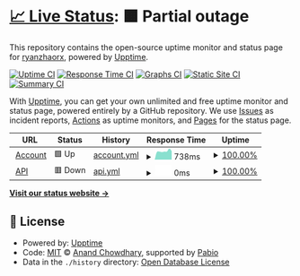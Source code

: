 # [📈 Live Status](https://demo.upptime.js.org): <!--live status--> **🟧 Partial outage**

This repository contains the open-source uptime monitor and status page for [ryanzhaorx](https://demo.upptime.js.org), powered by [Upptime](https://github.com/upptime/upptime).

[![Uptime CI](https://github.com/ryanzhaorx/ryanzhaorx/workflows/Uptime%20CI/badge.svg)](https://github.com/ryanzhaorx/ryanzhaorx/actions?query=workflow%3A%22Uptime+CI%22)
[![Response Time CI](https://github.com/ryanzhaorx/ryanzhaorx/workflows/Response%20Time%20CI/badge.svg)](https://github.com/ryanzhaorx/ryanzhaorx/actions?query=workflow%3A%22Response+Time+CI%22)
[![Graphs CI](https://github.com/ryanzhaorx/ryanzhaorx/workflows/Graphs%20CI/badge.svg)](https://github.com/ryanzhaorx/ryanzhaorx/actions?query=workflow%3A%22Graphs+CI%22)
[![Static Site CI](https://github.com/ryanzhaorx/ryanzhaorx/workflows/Static%20Site%20CI/badge.svg)](https://github.com/ryanzhaorx/ryanzhaorx/actions?query=workflow%3A%22Static+Site+CI%22)
[![Summary CI](https://github.com/ryanzhaorx/ryanzhaorx/workflows/Summary%20CI/badge.svg)](https://github.com/ryanzhaorx/ryanzhaorx/actions?query=workflow%3A%22Summary+CI%22)

With [Upptime](https://upptime.js.org), you can get your own unlimited and free uptime monitor and status page, powered entirely by a GitHub repository. We use [Issues](https://github.com/ryanzhaorx/ryanzhaorx/issues) as incident reports, [Actions](https://github.com/ryanzhaorx/ryanzhaorx/actions) as uptime monitors, and [Pages](https://demo.upptime.js.org) for the status page.

<!--start: status pages-->
<!-- This summary is generated by Upptime (https://github.com/upptime/upptime) -->
<!-- Do not edit this manually, your changes will be overwritten -->
<!-- prettier-ignore -->
| URL | Status | History | Response Time | Uptime |
| --- | ------ | ------- | ------------- | ------ |
| <img alt="" src="https://icons.duckduckgo.com/ip3/account.oasismc.cc.ico" height="13"> [Account](https://account.oasismc.cc/) | 🟩 Up | [account.yml](https://github.com/ryanzhaorx/upptime/commits/HEAD/history/account.yml) | <details><summary><img alt="Response time graph" src="./graphs/account/response-time-week.png" height="20"> 738ms</summary><br><a href="https://ryanzhaorx.github.io/upptime/history/account"><img alt="Response time 973" src="https://img.shields.io/endpoint?url=https%3A%2F%2Fraw.githubusercontent.com%2Fryanzhaorx%2Fupptime%2FHEAD%2Fapi%2Faccount%2Fresponse-time.json"></a><br><a href="https://ryanzhaorx.github.io/upptime/history/account"><img alt="24-hour response time 684" src="https://img.shields.io/endpoint?url=https%3A%2F%2Fraw.githubusercontent.com%2Fryanzhaorx%2Fupptime%2FHEAD%2Fapi%2Faccount%2Fresponse-time-day.json"></a><br><a href="https://ryanzhaorx.github.io/upptime/history/account"><img alt="7-day response time 738" src="https://img.shields.io/endpoint?url=https%3A%2F%2Fraw.githubusercontent.com%2Fryanzhaorx%2Fupptime%2FHEAD%2Fapi%2Faccount%2Fresponse-time-week.json"></a><br><a href="https://ryanzhaorx.github.io/upptime/history/account"><img alt="30-day response time 860" src="https://img.shields.io/endpoint?url=https%3A%2F%2Fraw.githubusercontent.com%2Fryanzhaorx%2Fupptime%2FHEAD%2Fapi%2Faccount%2Fresponse-time-month.json"></a><br><a href="https://ryanzhaorx.github.io/upptime/history/account"><img alt="1-year response time 973" src="https://img.shields.io/endpoint?url=https%3A%2F%2Fraw.githubusercontent.com%2Fryanzhaorx%2Fupptime%2FHEAD%2Fapi%2Faccount%2Fresponse-time-year.json"></a></details> | <details><summary><a href="https://ryanzhaorx.github.io/upptime/history/account">100.00%</a></summary><a href="https://ryanzhaorx.github.io/upptime/history/account"><img alt="All-time uptime 99.70%" src="https://img.shields.io/endpoint?url=https%3A%2F%2Fraw.githubusercontent.com%2Fryanzhaorx%2Fupptime%2FHEAD%2Fapi%2Faccount%2Fuptime.json"></a><br><a href="https://ryanzhaorx.github.io/upptime/history/account"><img alt="24-hour uptime 100.00%" src="https://img.shields.io/endpoint?url=https%3A%2F%2Fraw.githubusercontent.com%2Fryanzhaorx%2Fupptime%2FHEAD%2Fapi%2Faccount%2Fuptime-day.json"></a><br><a href="https://ryanzhaorx.github.io/upptime/history/account"><img alt="7-day uptime 100.00%" src="https://img.shields.io/endpoint?url=https%3A%2F%2Fraw.githubusercontent.com%2Fryanzhaorx%2Fupptime%2FHEAD%2Fapi%2Faccount%2Fuptime-week.json"></a><br><a href="https://ryanzhaorx.github.io/upptime/history/account"><img alt="30-day uptime 99.83%" src="https://img.shields.io/endpoint?url=https%3A%2F%2Fraw.githubusercontent.com%2Fryanzhaorx%2Fupptime%2FHEAD%2Fapi%2Faccount%2Fuptime-month.json"></a><br><a href="https://ryanzhaorx.github.io/upptime/history/account"><img alt="1-year uptime 99.70%" src="https://img.shields.io/endpoint?url=https%3A%2F%2Fraw.githubusercontent.com%2Fryanzhaorx%2Fupptime%2FHEAD%2Fapi%2Faccount%2Fuptime-year.json"></a></details>
| <img alt="" src="https://icons.duckduckgo.com/ip3/api.oasismc.cc.ico" height="13"> [API](https://api.oasismc.cc/) | 🟥 Down | [api.yml](https://github.com/ryanzhaorx/upptime/commits/HEAD/history/api.yml) | <details><summary><img alt="Response time graph" src="./graphs/api/response-time-week.png" height="20"> 0ms</summary><br><a href="https://ryanzhaorx.github.io/upptime/history/api"><img alt="Response time 0" src="https://img.shields.io/endpoint?url=https%3A%2F%2Fraw.githubusercontent.com%2Fryanzhaorx%2Fupptime%2FHEAD%2Fapi%2Fapi%2Fresponse-time.json"></a><br><a href="https://ryanzhaorx.github.io/upptime/history/api"><img alt="24-hour response time 0" src="https://img.shields.io/endpoint?url=https%3A%2F%2Fraw.githubusercontent.com%2Fryanzhaorx%2Fupptime%2FHEAD%2Fapi%2Fapi%2Fresponse-time-day.json"></a><br><a href="https://ryanzhaorx.github.io/upptime/history/api"><img alt="7-day response time 0" src="https://img.shields.io/endpoint?url=https%3A%2F%2Fraw.githubusercontent.com%2Fryanzhaorx%2Fupptime%2FHEAD%2Fapi%2Fapi%2Fresponse-time-week.json"></a><br><a href="https://ryanzhaorx.github.io/upptime/history/api"><img alt="30-day response time 0" src="https://img.shields.io/endpoint?url=https%3A%2F%2Fraw.githubusercontent.com%2Fryanzhaorx%2Fupptime%2FHEAD%2Fapi%2Fapi%2Fresponse-time-month.json"></a><br><a href="https://ryanzhaorx.github.io/upptime/history/api"><img alt="1-year response time 0" src="https://img.shields.io/endpoint?url=https%3A%2F%2Fraw.githubusercontent.com%2Fryanzhaorx%2Fupptime%2FHEAD%2Fapi%2Fapi%2Fresponse-time-year.json"></a></details> | <details><summary><a href="https://ryanzhaorx.github.io/upptime/history/api">100.00%</a></summary><a href="https://ryanzhaorx.github.io/upptime/history/api"><img alt="All-time uptime 100.00%" src="https://img.shields.io/endpoint?url=https%3A%2F%2Fraw.githubusercontent.com%2Fryanzhaorx%2Fupptime%2FHEAD%2Fapi%2Fapi%2Fuptime.json"></a><br><a href="https://ryanzhaorx.github.io/upptime/history/api"><img alt="24-hour uptime 100.00%" src="https://img.shields.io/endpoint?url=https%3A%2F%2Fraw.githubusercontent.com%2Fryanzhaorx%2Fupptime%2FHEAD%2Fapi%2Fapi%2Fuptime-day.json"></a><br><a href="https://ryanzhaorx.github.io/upptime/history/api"><img alt="7-day uptime 100.00%" src="https://img.shields.io/endpoint?url=https%3A%2F%2Fraw.githubusercontent.com%2Fryanzhaorx%2Fupptime%2FHEAD%2Fapi%2Fapi%2Fuptime-week.json"></a><br><a href="https://ryanzhaorx.github.io/upptime/history/api"><img alt="30-day uptime 100.00%" src="https://img.shields.io/endpoint?url=https%3A%2F%2Fraw.githubusercontent.com%2Fryanzhaorx%2Fupptime%2FHEAD%2Fapi%2Fapi%2Fuptime-month.json"></a><br><a href="https://ryanzhaorx.github.io/upptime/history/api"><img alt="1-year uptime 100.00%" src="https://img.shields.io/endpoint?url=https%3A%2F%2Fraw.githubusercontent.com%2Fryanzhaorx%2Fupptime%2FHEAD%2Fapi%2Fapi%2Fuptime-year.json"></a></details>

<!--end: status pages-->

[**Visit our status website →**](https://demo.upptime.js.org)

## 📄 License

- Powered by: [Upptime](https://github.com/upptime/upptime)
- Code: [MIT](./LICENSE) © [Anand Chowdhary](https://anandchowdhary.com), supported by [Pabio](https://pabio.com)
- Data in the `./history` directory: [Open Database License](https://opendatacommons.org/licenses/odbl/1-0/)
